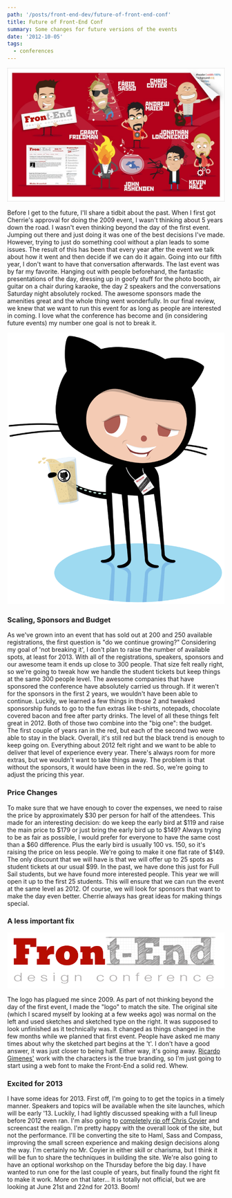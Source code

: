 ```yaml
---
path: '/posts/front-end-dev/future-of-front-end-conf'
title: Future of Front-End Conf
summary: Some changes for future versions of the events
date: '2012-10-05'
tags:
  - conferences
---
```


 ![](./front-end-2009.jpg) 
 
 Before I get to the future, I'll share a tidbit about the past. When I first got Cherrie's approval for doing the 2009 event, I wasn't thinking about 5 years down the road. I wasn't even thinking beyond the day of the first event. Jumping out there and just doing it was one of the best decisions I've made. However, trying to just do something cool without a plan leads to some issues. The result of this has been that every year after the event we talk about how it went and then decide if we can do it again. Going into our fifth year, I don't want to have that conversation afterwards. The last event was by far my favorite. Hanging out with people beforehand, the fantastic presentations of the day, dressing up in goofy stuff for the photo booth, air guitar on a chair during karaoke, the day 2 speakers and the conversations Saturday night absolutely rocked. The awesome sponsors made the amenities great and the whole thing went wonderfully. In our final review, we knew that we want to run this event for as long as people are interested in coming. I love what the conference has become and (in considering future events) my number one goal is not to break it.

<div class="center-content">

![](./front-end-conftocat.svg)

</div>

### Scaling, Sponsors and Budget 

As we've grown into an event that has sold out at 200 and 250 available registrations, the first question is "do we continue growing?" Considering my goal of 'not breaking it', I don't plan to raise the number of available spots, at least for 2013\. With all of the registrations, speakers, sponsors and our awesome team it ends up close to 300 people. That size felt really right, so we're going to tweak how we handle the student tickets but keep things at the same 300 people level. The awesome companies that have sponsored the conference have absolutely carried us through. If it weren't for the sponsors in the first 2 years, we wouldn't have been able to continue. Luckily, we learned a few things in those 2 and tweaked sponsorship funds to go to the fun extras like t-shirts, notepads, chocolate covered bacon and free after party drinks. The level of all these things felt great in 2012. Both of those two combine into the "big one": the budget. The first couple of years ran in the red, but each of the second two were able to stay in the black. Overall, it's still red but the black trend is enough to keep going on. Everything about 2012 felt right and we want to be able to deliver that level of experience every year. There's always room for more extras, but we wouldn't want to take things away. The problem is that without the sponsors, it would have been in the red. So, we're going to adjust the pricing this year. 

### Price Changes 

To make sure that we have enough to cover the expenses, we need to raise the price by approximately $30 per person for half of the attendees. This made for an interesting decision: do we keep the early bird at $119 and raise the main price to $179 or just bring the early bird up to $149? Always trying to be as fair as possible, I would prefer for everyone to have the same cost than a $60 difference. Plus the early bird is usually 100 vs. 150, so it's raising the price on less people. We're going to make it one flat rate of $149. The only discount that we will have is that we will offer up to 25 spots as student tickets at our usual $99\. In the past, we have done this just for Full Sail students, but we have found more interested people. This year we will open it up to the first 25 students. This will ensure that we can run the event at the same level as 2012\. Of course, we will look for sponsors that want to make the day even better. Cherrie always has great ideas for making things special. 

### A less important fix 

![](./front-end-logo.png) 

The logo has plagued me since 2009\. As part of not thinking beyond the day of the first event, I made the "logo" to match the site. The original site (which I scared myself by looking at a few weeks ago) was normal on the left and used sketches and sketched type on the right. It was supposed to look unfinished as it technically was. It changed as things changed in the few months while we planned that first event. People have asked me many times about why the sketched part begins at the 't'. I don't have a good answer, it was just closer to being half. Either way, it's going away. [Ricardo Gimenes'](http://ricardogimenes.com) work with the characters is the true branding, so I'm just going to start using a web font to make the Front-End a solid red. Whew. 

### Excited for 2013 

I have some ideas for 2013\. First off, I'm going to to get the topics in a timely manner. Speakers and topics will be available when the site launches, which will be early '13\. Luckily, I had lightly discussed speaking with a full lineup before 2012 even ran. I'm also going to [completely rip off Chris Coyier](http://css-tricks.com/lodge) and screencast the realign. I'm pretty happy with the overall look of the site, but not the performance. I'll be converting the site to Haml, Sass and Compass, improving the small screen experience and making design decisions along the way. I'm certainly no Mr. Coyier in either skill or charisma, but I think it will be fun to share the techniques in building the site. We're also going to have an optional workshop on the Thursday before the big day. I have wanted to run one for the last couple of years, but finally found the right fit to make it work. More on that later… It is totally not official, but we are looking at June 21st and 22nd for 2013\. Boom!